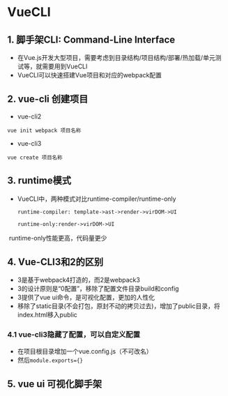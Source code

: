 # VueCLI

## 1. 脚手架CLI: Command-Line Interface

- 在Vue.js开发大型项目，需要考虑到目录结构/项目结构/部署/热加载/单元测试等，就需要用到VueCLI
- VueCLI可以快速搭建Vue项目和对应的webpack配置

## 2. vue-cli 创建项目

- vue-cli2

```shell
vue init webpack 项目名称
```

- vue-cli3

```shell
vue create 项目名称
```



## 3. runtime模式

- VueCLI中，两种模式对比runtime-compiler/runtime-only

  `runtime-compiler: template->ast->render->virDOM->UI`

  `runtime-only:render->virDOM->UI `

​	 runtime-only性能更高，代码量更少



## 4. Vue-CLI3和2的区别

- 3是基于webpack4打造的，而2是webpack3
- 3的设计原则是“0配置”，移除了配置文件目录build和config
- 3提供了vue ui命令，是可视化配置，更加的人性化
- 移除了static目录(不会打包，原封不动的拷贝过去)，增加了public目录，将index.html移入public

### 4.1 vue-cli3隐藏了配置，可以自定义配置

- 在项目根目录增加一个vue.config.js（不可改名）
- 然后`module.exports={}`

## 5. vue ui 可视化脚手架

